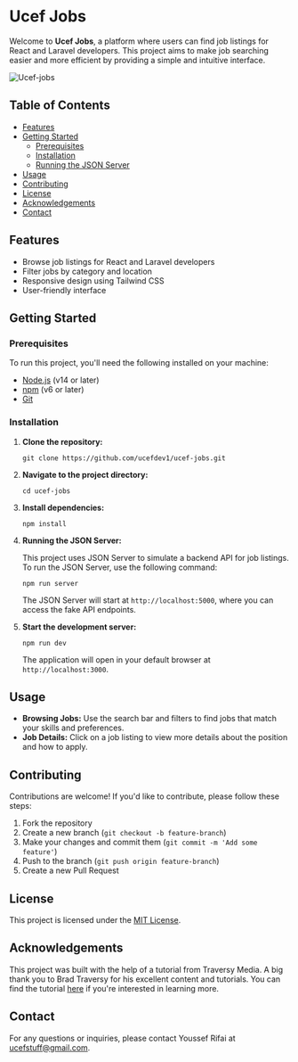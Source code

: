 
# Ucef Jobs

Welcome to **Ucef Jobs**, a platform where users can find job listings for React and Laravel developers. This project aims to make job searching easier and more efficient by providing a simple and intuitive interface.

![Ucef-jobs](https://github.com/user-attachments/assets/702043ae-3055-48f7-8ea5-1af18a3edbd7)


## Table of Contents

- [Features](#features)
- [Getting Started](#getting-started)
  - [Prerequisites](#prerequisites)
  - [Installation](#installation)
  - [Running the JSON Server](#running-the-json-server)
- [Usage](#usage)
- [Contributing](#contributing)
- [License](#license)
- [Acknowledgements](#acknowledgements)
- [Contact](#contact)

## Features

- Browse job listings for React and Laravel developers
- Filter jobs by category and location
- Responsive design using Tailwind CSS
- User-friendly interface

## Getting Started

### Prerequisites

To run this project, you'll need the following installed on your machine:

- [Node.js](https://nodejs.org/) (v14 or later)
- [npm](https://www.npmjs.com/) (v6 or later)
- [Git](https://git-scm.com/)

### Installation

1. **Clone the repository:**

   ```
   git clone https://github.com/ucefdev1/ucef-jobs.git
   ```

2. **Navigate to the project directory:**

   ```
   cd ucef-jobs
   ```

3. **Install dependencies:**

   ```
   npm install
   ```

4. **Running the JSON Server:**

   This project uses JSON Server to simulate a backend API for job listings. To run the JSON Server, use the following command:

   ```
   npm run server
   ```

   The JSON Server will start at `http://localhost:5000`, where you can access the fake API endpoints.

5. **Start the development server:**

   ```
   npm run dev
   ```

   The application will open in your default browser at `http://localhost:3000`.

## Usage

- **Browsing Jobs:** Use the search bar and filters to find jobs that match your skills and preferences.
- **Job Details:** Click on a job listing to view more details about the position and how to apply.

## Contributing

Contributions are welcome! If you'd like to contribute, please follow these steps:

1. Fork the repository
2. Create a new branch (`git checkout -b feature-branch`)
3. Make your changes and commit them (`git commit -m 'Add some feature'`)
4. Push to the branch (`git push origin feature-branch`)
5. Create a new Pull Request

## License

This project is licensed under the [MIT License](https://opensource.org/licenses/MIT).

## Acknowledgements

This project was built with the help of a tutorial from Traversy Media. A big thank you to Brad Traversy for his excellent content and tutorials. You can find the tutorial [here](https://www.youtube.com/watch?v=LDB4uaJ87e0) if you're interested in learning more.

## Contact

For any questions or inquiries, please contact Youssef Rifai at ucefstuff@gmail.com.
